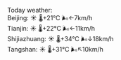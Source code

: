Today weather:  
Beijing: ☀️   🌡️+21°C 🌬️←7km/h  
Tianjin: ☀️   🌡️+22°C 🌬️←11km/h  
Shijiazhuang: ☀️   🌡️+34°C 🌬️↓18km/h  
Tangshan: ☀️   🌡️+31°C 🌬️↖10km/h  
